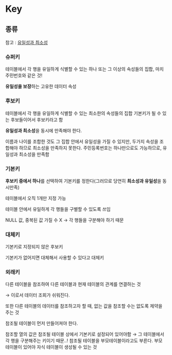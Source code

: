 # Key

## 종류
참고 : [유일성과 최소성](UniqueAndMinimality.md)

### 슈퍼키
테이블에서 각 행을 유일하게 식별할 수 있는 하나 또는 그 이상의 속성들의 집합, 마치 주민번호와 같은 것!

**유일성을 보장**하는 고유한 데이터 속성

### 후보키
테이블에서 각 행을 유일하게 식별할 수 있는 최소한의 속성들의 집합 기본키가 될 수 있는 후보들이어서 후보키라고 함

**유일성과 최소성**을 동시에 만족해야 한다.

이름과 나이를 조합한 것도 그 집합 안에서 유일성을 가질 수 있지만, 두가지 속성을 조합해야 하므로 최소성을 만족하지 못한다. 주민등록번호는 하나만으로도 가능하므로, 유일성과 최소성을 만족함

### 기본키
**후보키 중에서 하나**를 선택하여 기본키를 정한다(그러므로 당연히 **최소성과 유일성**을 동시만족)

테이블에서 오직 1개만 지정 가능

테이블 안에서 유일하게 각 행들을 구별할 수 있도록 쓰임

NULL 값, 중복된 값 가질 수 X → 각 행들을 구분해야 하기 때문

### 대체키
기본키로 지정되지 않은 후보키

기본키가 없어지면 대체해서 사용할 수 있다고 대체키

### 외래키
다른 테이블을 참조하여 다른 테이블과 현재 테이블의 관계를 연결하는 것

→ 이로서 데이터 조회가 쉬워진다.

또한 다른 테이블의 데이터를 참조하고자 할 때, 없는 값을 참조할 수는 없도록 제약을 주는 것

참조될 테이블이 먼저 만들어져야 한다.

참조할 열의 값은 참조될 테이블 상에서 기본키로 설정되어 있어야함 → 그 테이블에서 각 행을 구분해주는 키이기 때문..! 참조될 테이블을 부모테이블이라고도 부른다. 부모 테이블이 있어야 자식 테이블이 생성될 수 있는 것
